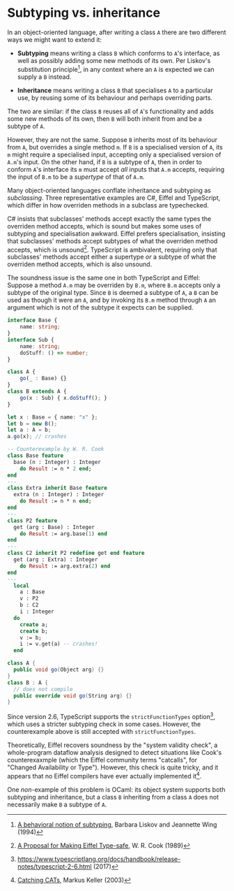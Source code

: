 # Subtyping vs. inheritance

In an object-oriented language, after writing a class `A` there are
two different ways we might want to extend it:

  - **Subtyping** means writing a class `B` which conforms to `A`'s
      interface, as well as possibly adding some new methods of its
      own. Per Liskov's substitution principle[^liskov], in any
      context where an `A` is expected we can supply a `B` instead.

  - **Inheritance** means writing a class `B` that specialises `A` to
      a particular use, by reusing some of its behaviour and perhaps
      overriding parts.

The two are similar: if the class `B` reuses all of `A`'s
functionality and adds some new methods of its own, then `B` will both
inherit from and be a subtype of `A`.

However, they are not the same. Suppose `B` inherits most of its
behaviour from `A`, but overrides a single method `m`. If `B` is a
specialised version of `A`, its `m` might require a specialised input,
accepting only a specialised version of `A.m`'s input. On the other
hand, if `B` is a subtype of `A`, then in order to conform `A`'s
interface its `m` must accept *all* inputs that `A.m` accepts,
requiring the input of `B.m` to be a *supertype* of that of `A.m`.

Many object-oriented languages conflate inheritance and subtyping as
_subclassing_. Three representative examples are C#, Eiffel and
TypeScript, which differ in how overriden methods in a subclass are
typechecked.  

C# insists that subclasses' methods accept exactly the same types
the overriden method accepts, which is sound but makes some uses of
subtyping and specialisation awkward. Eiffel prefers specialisation,
insisting that subclasses' methods accept subtypes of what the
overriden method accepts, which is unsound[^cook]. TypeScript is ambivalent,
requiring only that subclasses' methods accept either a supertype _or_ a
subtype of what the overriden method accepts, which is also unsound.

The soundness issue is the same one in both TypeScript and Eiffel:
Suppose a method `A.m` may be overriden by `B.m`, where `B.m` accepts
only a subtype of the original type. Since `B` is deemed a subtype of
`A`, a `B` can be used as though it were an `A`, and by invoking its
`B.m` method through `A` an argument which is not of the subtype it
expects can be supplied.
```typescript
interface Base {
    name: string;
}
interface Sub {
    name: string;
    doStuff: () => number;
}

class A {
    go(_ : Base) {}
}
class B extends A {
    go(x : Sub) { x.doStuff(); }
}

let x : Base = { name: "x" };
let b = new B();
let a : A = b;
a.go(x); // crashes
```
```eiffel
-- Counterexample by W. R. Cook
class Base feature
  base (n : Integer) : Integer
    do Result := n * 2 end;
end
---
class Extra inherit Base feature
  extra (n : Integer) : Integer
    do Result := n * n end;
end
---
class P2 feature
  get (arg : Base) : Integer
    do Result := arg.base(1) end
end
---
class C2 inherit P2 redefine get end feature
  get (arg : Extra) : Integer
    do Result := arg.extra(2) end
end
---
  local
    a : Base
    v : P2
    b : C2
    i : Integer
  do
    create a;
    create b;
    v := b;
    i := v.get(a) -- crashes!
  end
```
```csharp
class A {
  public void go(Object arg) {}
}
class B : A {
  // does not compile
  public override void go(String arg) {}
}
```

Since version 2.6, TypeScript supports the `strictFunctionTypes`
option[^typescriptStrict], which uses a stricter subtyping check in
some cases. However, the counterexample above is still accepted with
`strictFunctionTypes`.

Theoretically, Eiffel recovers soundness by the "system validity
check", a whole-program dataflow analysis designed to detect
situations like Cook's counterexaxmple (which the Eiffel community
terms "catcalls", for "Changed Availability or Type"). However, this
check is quite tricky, and it appears that no Eiffel compilers have
ever actually implemented it[^cats].

One _non_-example of this problem is OCaml: its object system
supports both subtyping and inheritance, but a class `B` inheriting
from a class `A` does not necessarily make `B` a subtype of `A`.


[^liskov]: [A behavioral notion of subtyping](https://dl.acm.org/doi/10.1145/197320.197383),
Barbara Liskov and Jeannette Wing (1994)

[^cook]: [A Proposal for Making Eiffel Type-safe](https://academic.oup.com/comjnl/article/32/4/305/377555), W. R. Cook (1989)

[^typescriptStrict]: <https://www.typescriptlang.org/docs/handbook/release-notes/typescript-2-6.html> (2017)

[^cats]: [Catching CATs](http://se.inf.ethz.ch/old/projects/markus_keller/diplom), Markus Keller (2003)

<!--
Java ArrayStoreException
-->